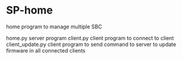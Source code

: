 # SP-home
home program to manage multiple SBC

home.py server program 
client.py client program to connect to client
client_update.py client program to send command to server to update firmware in all connected clients
